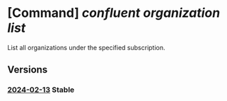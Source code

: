 # [Command] _confluent organization list_

List all organizations under the specified subscription.

## Versions

### [2024-02-13](/Resources/mgmt-plane/L3N1YnNjcmlwdGlvbnMve30vcHJvdmlkZXJzL21pY3Jvc29mdC5jb25mbHVlbnQvb3JnYW5pemF0aW9ucw==/2024-02-13.xml) **Stable**

<!-- mgmt-plane /subscriptions/{}/providers/microsoft.confluent/organizations 2024-02-13 -->
<!-- mgmt-plane /subscriptions/{}/resourcegroups/{}/providers/microsoft.confluent/organizations 2024-02-13 -->
